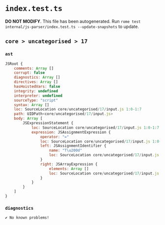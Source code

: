 # `index.test.ts`

**DO NOT MODIFY**. This file has been autogenerated. Run `rome test internal/js-parser/index.test.ts --update-snapshots` to update.

## `core > uncategorised > 17`

### `ast`

```javascript
JSRoot {
	comments: Array []
	corrupt: false
	diagnostics: Array []
	directives: Array []
	hasHoistedVars: false
	integrity: undefined
	interpreter: undefined
	sourceType: "script"
	syntax: Array []
	loc: SourceLocation core/uncategorised/17/input.js 1:0-1:7
	path: UIDPath<core/uncategorised/17/input.js>
	body: Array [
		JSExpressionStatement {
			loc: SourceLocation core/uncategorised/17/input.js 1:0-1:7
			expression: JSAssignmentExpression {
				operator: "="
				loc: SourceLocation core/uncategorised/17/input.js 1:0-1:7
				left: JSAssignmentIdentifier {
					name: "T\u200d"
					loc: SourceLocation core/uncategorised/17/input.js 1:0-1:2 (T\u200d)
				}
				right: JSArrayExpression {
					elements: Array []
					loc: SourceLocation core/uncategorised/17/input.js 1:5-1:7
				}
			}
		}
	]
}
```

### `diagnostics`

```
✔ No known problems!

```
